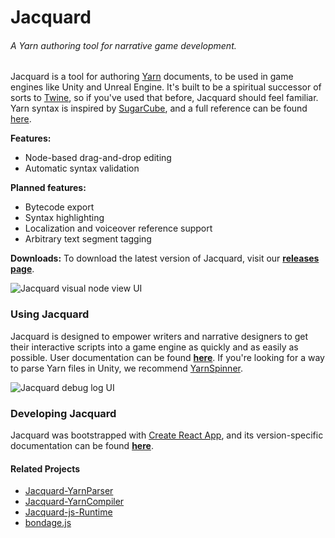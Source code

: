 # Jacquard
###### *A Yarn authoring tool for narrative game development.*

Jacquard is a tool for authoring [Yarn](https://github.com/thesecretlab/YarnSpinner) documents, to be used in game engines like Unity and Unreal Engine. It's built to be a spiritual successor of sorts to [Twine](http://twinery.org), so if you've used that before, Jacquard should feel familiar. Yarn syntax is inspired by [SugarCube](http://www.motoslave.net/sugarcube/2/docs/markup.html), and a full reference can be found [here](https://github.com/thesecretlab/YarnSpinner/blob/development/Documentation/YarnSpinner-Dialogue/Yarn-Syntax.md).

**Features:**
- Node-based drag-and-drop editing
- Automatic syntax validation

**Planned features:**
- Bytecode export
- Syntax highlighting
- Localization and voiceover reference support
- Arbitrary text segment tagging

**Downloads:** To download the latest version of Jacquard, visit our **[releases page](https://github.com/StirfireStudios/Jacquard/releases)**.

![Jacquard visual node view UI](https://i.imgur.com/rHzoBoB.jpg])

### Using Jacquard

Jacquard is designed to empower writers and narrative designers to get their interactive scripts into a game engine as quickly and as easily as possible. User documentation can be found **[here](Documentation/README.md)**. If you're looking for a way to parse Yarn files in Unity, we recommend [YarnSpinner](https://github.com/thesecretlab/YarnSpinner).

![Jacquard debug log UI](https://i.imgur.com/HoLZqoy.jpg)

### Developing Jacquard

Jacquard was bootstrapped with [Create React App](https://github.com/facebookincubator/create-react-app), and its version-specific documentation can be found **[here](Documentation/CreateReactApp.md)**.

#### Related Projects

- [Jacquard-YarnParser](https://github.com/StirfireStudios/Jacquard-YarnParser)
- [Jacquard-YarnCompiler](https://github.com/StirfireStudios/Jacquard-YarnCompiler)
- [Jacquard-js-Runtime](https://github.com/StirfireStudios/Jacquard-js-Runtime)
- [bondage.js](https://github.com/StirfireStudios/bondage.js)